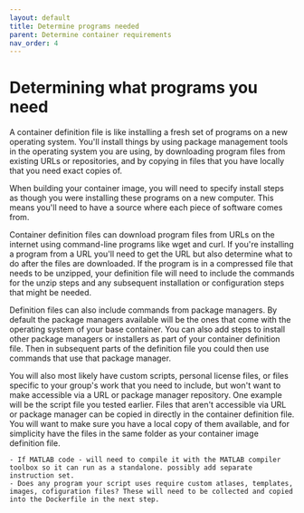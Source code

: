 ```yaml
---
layout: default
title: Determine programs needed
parent: Determine container requirements
nav_order: 4
---
```


# Determining what programs you need

A container definition file is like installing a fresh set of programs on a new operating system. You'll install things by using package management tools in the operating system you are using, by downloading program files from existing URLs or repositories, and by copying in files that you have locally that you need exact copies of. 

When building your container image, you will need to specify install steps as though you were installing these programs on a new computer. This means you'll need to have a source where each piece of software comes from. 

Container definition files can download program files from URLs on the internet using command-line programs like wget and curl. If you're installing a program from a URL you'll need to get the URL but also determine what to do after the files are downloaded. If the program is in a compressed file that needs to be unzipped, your definition file will need to include the commands for the unzip steps and any subsequent installation or configuration steps that might be needed.

Definition files can also include commands from package managers. By default the package managers available will be the ones that come with the operating system of your base container. You can also add steps to install other package managers or installers as part of your container definition file. Then in subsequent parts of the definition file you could then use commands that use that package manager.

You will also most likely have custom scripts, personal license files, or files specific to your group's work that you need to include, but won't want to make accessible via a URL or package manager repository. One example will be the script file you tested earlier. Files that aren't accessible via URL or package manager can be copied in directly in the container definition file. You will want to make sure you have a local copy of them available, and for simplicity have the files in the same folder as your container image definition file.

    - If MATLAB code - will need to compile it with the MATLAB compiler toolbox so it can run as a standalone. possibly add separate instruction set.
    - Does any program your script uses require custom atlases, templates, images, cofiguration files? These will need to be collected and copied into the Dockerfile in the next step.
